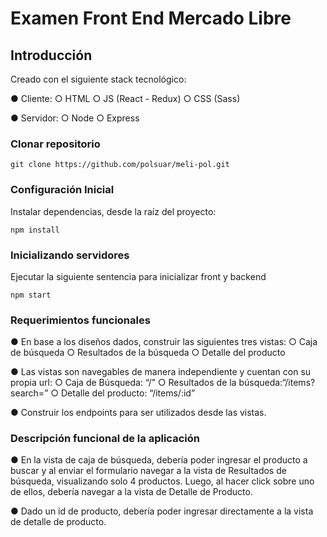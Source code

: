 # Examen Front End Mercado Libre
## Introducción

Creado con el siguiente stack tecnológico:

● Cliente:
○ HTML
○ JS (React - Redux)
○ CSS (Sass)

● Servidor:
○ Node 
○ Express

### Clonar repositorio
```
git clone https://github.com/polsuar/meli-pol.git
```
### Configuración Inicial
Instalar dependencias, desde la raíz del proyecto:

```
npm install
```

### Inicializando servidores

Ejecutar la siguiente sentencia para inicializar front y backend

```
npm start
```

### Requerimientos funcionales

● En base a los diseños dados, construir las siguientes tres vistas:
○ Caja de búsqueda
○ Resultados de la búsqueda
○ Detalle del producto

● Las vistas son navegables de manera independiente y cuentan con su propia url:
○ Caja de Búsqueda: ​“/”
○ Resultados de la búsqueda: ​“/items?search=”
○ Detalle del producto: ​“/items/:id”

● Construir los endpoints para ser utilizados desde las vistas.


### Descripción funcional de la aplicación

● En la vista de caja de búsqueda, debería poder ingresar el producto a buscar y al enviar el
formulario navegar a la vista de Resultados de búsqueda, visualizando solo 4 productos. Luego,
al hacer click sobre uno de ellos, debería navegar a la vista de Detalle de Producto.

● Dado un id de producto, debería poder ingresar directamente a la vista de detalle de producto.